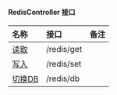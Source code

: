 
#### RedisController 接口

名称|接口|备注
:--|:--|:--
[读取](get.md)|/redis/get|
[写入](set.md)|/redis/set|
[切换DB](db.md)|/redis/db|
